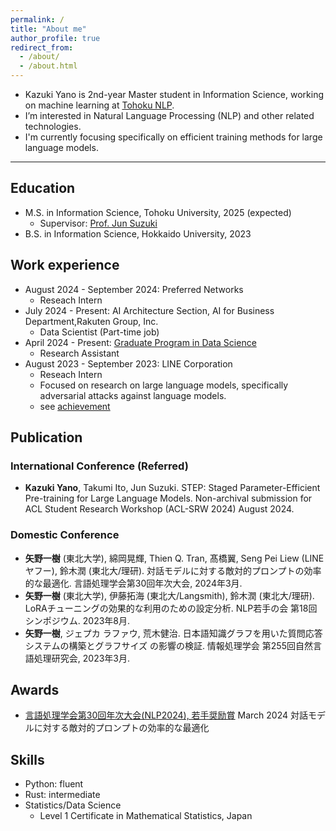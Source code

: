 ```yaml
---
permalink: /
title: "About me"
author_profile: true
redirect_from: 
  - /about/
  - /about.html
---
```

- Kazuki Yano is 2nd-year Master student in Information Science, working on machine learning at [Tohoku NLP](https://www.nlp.ecei.tohoku.ac.jp/).
- I’m interested in Natural Language Processing (NLP) and other related technologies.
- I'm currently focusing specifically on efficient training methods for large
language models.

---
## Education
* M.S. in Information Science, Tohoku University, 2025 (expected)
  * Supervisor: [Prof. Jun Suzuki](https://www.fai.cds.tohoku.ac.jp/members/js/)
* B.S. in Information Science, Hokkaido University, 2023

## Work experience
* August 2024 - September 2024: Preferred Networks
  * Reseach Intern
* July 2024 - Present: AI Architecture Section, AI for Business Department,Rakuten Group, Inc.
  * Data Scientist (Part-time job)
* April 2024 - Present: [Graduate Program in Data Science](https://gp-ds.tohoku.ac.jp/en/index.html)
  * Research Assistant
* August 2023 - September 2023: LINE Corporation
  * Reseach Intern
  * Focused on research on large language models, specifically adversarial attacks against language models.
  * see [achievement](https://www.anlp.jp/proceedings/annual_meeting/2024/pdf_dir/P6-14.pdf)

## Publication

### International Conference (Referred)
- **Kazuki Yano**, Takumi Ito, Jun Suzuki. STEP: Staged Parameter-Efficient Pre-training for Large Language Models.
Non-archival submission for ACL Student Research Workshop (ACL-SRW 2024) August 2024.

### Domestic Conference
- **矢野一樹** (東北大学), 綿岡晃輝, Thien Q. Tran, 髙橋翼, Seng Pei Liew (LINEヤフー), 鈴木潤 (東北大/理研). 対話モデルに対する敵対的プロンプトの効率的な最適化. 言語処理学会第30回年次大会, 2024年3月. 
- **矢野一樹** (東北大学), 伊藤拓海 (東北大/Langsmith), 鈴木潤 (東北大/理研). LoRAチューニングの効果的な利用のための設定分析. NLP若手の会 第18回シンポジウム. 2023年8月.
- **矢野一樹**, ジェプカ ラファウ, 荒木健治. 日本語知識グラフを用いた質問応答システムの構築とグラフサイズ
の影響の検証. 情報処理学会 第255回自然言語処理研究会, 2023年3月. 

## Awards
- [言語処理学会第30回年次大会(NLP2024), 若手奨励賞](https://www.anlp.jp/nlp2024/award.html#P6-14) March 2024
  対話モデルに対する敵対的プロンプトの効率的な最適化

## Skills
* Python: fluent
* Rust: intermediate
* Statistics/Data Science
  * Level 1 Certificate in Mathematical Statistics, Japan
